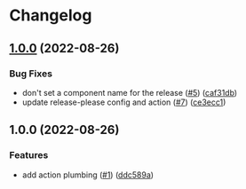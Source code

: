 # Changelog

## [1.0.0](https://github.com/stordco/actions-pr-title/compare/actions-pr-title-v1.0.0...actions-pr-title-v1.0.0) (2022-08-26)


### Bug Fixes

* don't set a component name for the release ([#5](https://github.com/stordco/actions-pr-title/issues/5)) ([caf31db](https://github.com/stordco/actions-pr-title/commit/caf31db0174af02059f62d57fd40c6743558703a))
* update release-please config and action ([#7](https://github.com/stordco/actions-pr-title/issues/7)) ([ce3ecc1](https://github.com/stordco/actions-pr-title/commit/ce3ecc1928d58dd81e4e00b1d063b28ffedec2d3))

## 1.0.0 (2022-08-26)


### Features

* add action plumbing ([#1](https://github.com/stordco/actions-pr-title/issues/1)) ([ddc589a](https://github.com/stordco/actions-pr-title/commit/ddc589a955ba0cbc521911d3db51f299c1d8feea))
